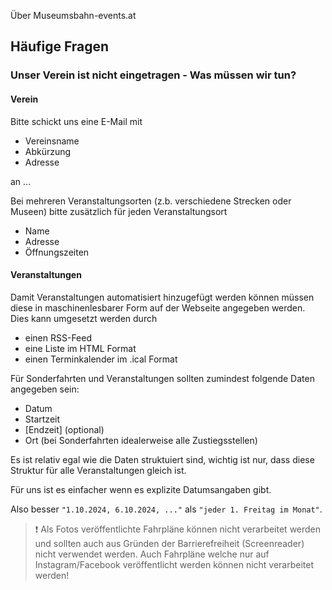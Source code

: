 Über Museumsbahn-events.at






## Häufige Fragen

### Unser Verein ist nicht eingetragen - Was müssen wir tun?

#### Verein

Bitte schickt uns eine E-Mail mit 

- Vereinsname
- Abkürzung
- Adresse

an ...

Bei mehreren Veranstaltungsorten (z.b. verschiedene Strecken oder Museen) bitte zusätzlich für jeden Veranstaltungsort

- Name
- Adresse
- Öffnungszeiten


#### Veranstaltungen

Damit Veranstaltungen automatisiert hinzugefügt werden können müssen diese in maschinenlesbarer Form auf der Webseite 
angegeben werden. Dies kann umgesetzt werden durch
- einen RSS-Feed
- eine Liste im HTML Format
- einen Terminkalender im .ical Format

Für Sonderfahrten und Veranstaltungen sollten zumindest folgende Daten angegeben sein:

- Datum
- Startzeit
- [Endzeit] (optional)
- Ort (bei Sonderfahrten idealerweise alle Zustiegsstellen)

Es ist relativ egal wie die Daten struktuiert sind, wichtig ist nur, dass diese Struktur für alle Veranstaltungen gleich ist.

Für uns ist es einfacher wenn es explizite Datumsangaben gibt.

Also besser 
`"1.10.2024, 6.10.2024, ..."`
als `"jeder 1. Freitag im Monat"`.

> ❗ Als Fotos veröffentlichte Fahrpläne können nicht verarbeitet werden und sollten auch aus Gründen der Barrierefreiheit (Screenreader) nicht verwendet werden. Auch Fahrpläne welche nur auf Instagram/Facebook veröffentlicht werden können nicht verarbeitet werden! 

### 